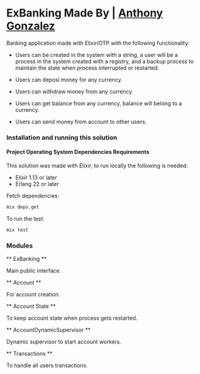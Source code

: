 # ExBanking Made By | [Anthony Gonzalez](https://elixirprogrammer.com "elixirprogrammer.com")

Banking application made with Elixir/OTP with the following functionality:

- Users can be created in the system with a string, a user will be a process in the system created with a registry, and a backup process to maintain the state when process interrupted or restarted.

- Users can deposi money for any currency.

- Users can withdraw money from any currency.

- Users can get balance from any currency, balance will belong to a currency.

- Users can send money from account to other users.

### Installation and running this solution

#### Project Operating System Dependencies Requirements

This solution was made with Elixir, to run locally the following is needed:

* Elixir 1.13 or later
* Erlang 22 or later

Fetch dependencies:

```sh
mix deps.get
```

To run the test:

```sh
mix test
```

### Modules

** ExBanking **

Main public interface.

** Account **

For account creation.

** Account State **

To keep account state when process gets restarted.

** AccountDynamicSupervisor **

Dynamic supervisor to start account workers.

** Transactions **

To handle all users transactions.


